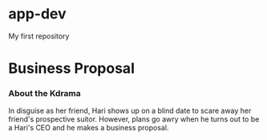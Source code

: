 # app-dev
My first repository 

# **Business Proposal**

### About the Kdrama
In disguise as her friend, Hari shows up on a blind date to scare away her friend's prospective suitor. However, plans go awry when he turns out to be a Hari's CEO and he makes a business proposal.
